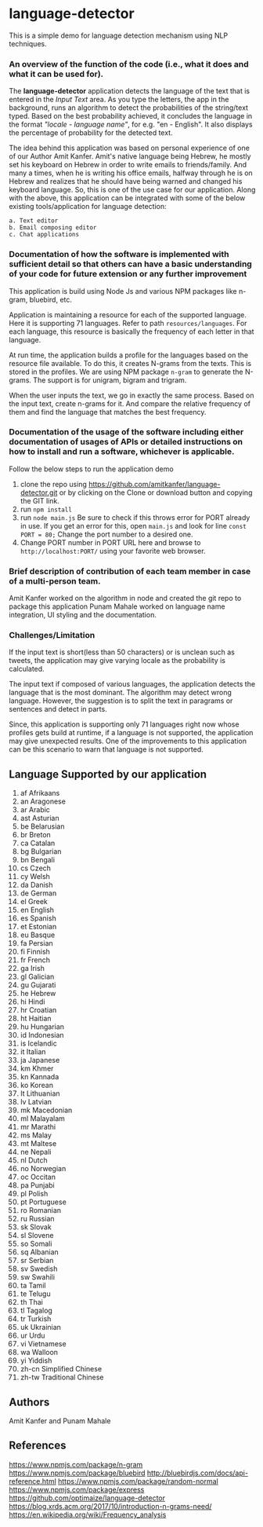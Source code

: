 # language-detector
This is a simple demo for language detection mechanism using NLP techniques.

### An overview of the function of the code (i.e., what it does and what it can be used for). 
The <b>language-detector</b> application detects the language of the text that is entered in the 
<i>Input Text</i> area. As you type the letters, the app in the background, runs an algorithm to detect the probabilities of
the string/text typed. Based on the best probability achieved, it concludes the language in the format <i>"locale - language name"</i>, for e.g. "en - English". It also displays the percentage of probability for the detected text.

The idea behind this application was based on personal experience of one of our Author Amit Kanfer. Amit's native language being Hebrew, he mostly set his keyboard on Hebrew in order to write emails to friends/family. And many a times, when he is writing his office emails, halfway through he is on Hebrew and realizes that he should have being warned and changed his keyboard language.
So, this is one of the use case for our application.
Along with the above, this application can be integrated with some of the below existing tools/application for language detection:
    
    a. Text editor
    b. Email composing editor
    c. Chat applications

### Documentation of how the software is implemented with sufficient detail so that others can have a basic understanding of your code for future extension or any further improvement
This application is build using Node Js and various NPM packages like n-gram, bluebird, etc.

Application is maintaining a resource for each of the supported language. Here it is supporting 71 languages. Refer to path `resources/languages`. For each language, this resource is basically the frequency of each letter in that language.

At run time, the application builds a profile for the languages based on the resource file available. To do this, it creates N-grams from the texts. This is stored in the profiles.
We are using NPM package `n-gram` to generate the N-grams. The support is for unigram, bigram and trigram.

When the user inputs the text, we go in exactly the same process. Based on the input text, create n-grams for it. And compare the relative frequency of them and find the language that matches the best frequency.

### Documentation of the usage of the software including either documentation of usages of APIs or detailed instructions on how to install and run a software, whichever is applicable.

Follow the below steps to run the application demo

1. clone the repo using https://github.com/amitkanfer/language-detector.git or by clicking on the Clone or download button and copying the GIT link.
2. run `npm install`
3. run `node main.js`
    Be sure to check if this throws error for PORT already in use.
    If you get an error for this, open `main.js` and look for line `const PORT = 80;`
    Change the port number to a desired one.
4. Change PORT number in PORT URL here and browse to `http://localhost:PORT/` using your favorite web  browser.

### Brief description of contribution of each team member in case of a multi-person team. 
Amit Kanfer worked on the algorithm in node and created the git repo to package this application
Punam Mahale worked on language name integration, UI styling and the documentation.

### Challenges/Limitation
If the input text is short(less than 50 characters) or is unclean such as tweets, the application may give varying locale as the probability is calculated.

The input text if composed of various languages, the application detects the language that is the most dominant. The algorithm may detect wrong language. However, the suggestion is to split the text in paragrams or sentences and detect in parts. 

Since, this application is supporting only 71 languages right now whose profiles gets build at runtime, if a language is not supported, the application may give unexpected results. One of the improvements to this application can be this scenario to warn that language is not supported.

## Language Supported by our application

1. af Afrikaans
1. an Aragonese
1. ar Arabic
1. ast Asturian
1. be Belarusian
1. br Breton
1. ca Catalan
1. bg Bulgarian
1. bn Bengali
1. cs Czech
1. cy Welsh
1. da Danish
1. de German
1. el Greek
1. en English
1. es Spanish
1. et Estonian
1. eu Basque
1. fa Persian
1. fi Finnish
1. fr French
1. ga Irish
1. gl Galician
1. gu Gujarati
1. he Hebrew
1. hi Hindi
1. hr Croatian
1. ht Haitian
1. hu Hungarian
1. id Indonesian
1. is Icelandic
1. it Italian
1. ja Japanese
1. km Khmer
1. kn Kannada
1. ko Korean
1. lt Lithuanian
1. lv Latvian
1. mk Macedonian
1. ml Malayalam
1. mr Marathi
1. ms Malay
1. mt Maltese
1. ne Nepali
1. nl Dutch
1. no Norwegian
1. oc Occitan
1. pa Punjabi
1. pl Polish
1. pt Portuguese
1. ro Romanian
1. ru Russian
1. sk Slovak
1. sl Slovene
1. so Somali
1. sq Albanian
1. sr Serbian
1. sv Swedish
1. sw Swahili
1. ta Tamil
1. te Telugu
1. th Thai
1. tl Tagalog
1. tr Turkish
1. uk Ukrainian
1. ur Urdu
1. vi Vietnamese
1. wa Walloon
1. yi Yiddish
1. zh-cn Simplified Chinese
1. zh-tw Traditional Chinese

## Authors
Amit Kanfer and Punam Mahale

## References
https://www.npmjs.com/package/n-gram
https://www.npmjs.com/package/bluebird
http://bluebirdjs.com/docs/api-reference.html
https://www.npmjs.com/package/random-normal
https://www.npmjs.com/package/express
https://github.com/optimaize/language-detector
https://blog.xrds.acm.org/2017/10/introduction-n-grams-need/
https://en.wikipedia.org/wiki/Frequency_analysis
